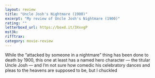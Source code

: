 ```yaml
---
layout: review
title: "Uncle Josh's Nightmare (1900)"
excerpt: "My review of Uncle Josh's Nightmare (1900)"
rating: ""
letterboxd_url: https://boxd.it/3XxvgP
mst3k:
rifftrax:
category: movie-review
---
```


While the “attacked by someone in a nightmare” thing has been done to death by 1900, this one at least has a named hero character — the titular Uncle Josh — and I’m not sure how comedic his celebratory dances and pleas to the heavens are supposed to be, but I chuckled
